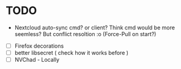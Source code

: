 # TODO

- Nextcloud auto-sync cmd? or client? Think cmd would be more seemless? But conflict resoltion :o (Force-Pull on start?)

- [ ] Firefox decorations
- [ ] better libsecret ( check how it works before )
- [ ] NVChad - Locally
